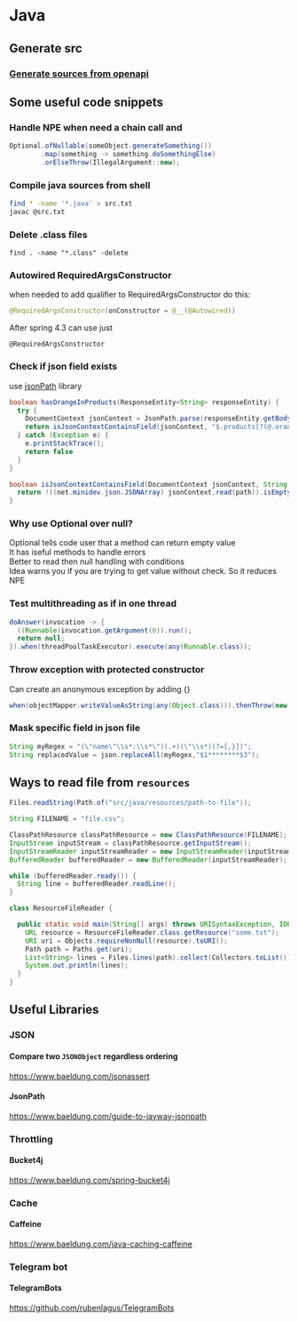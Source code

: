 # Java

## Generate src
### [Generate sources from openapi](https://github.com/kukinpower/generate-spring-src-maven)


## Some useful code snippets

### Handle NPE when need a chain call and 
```java
Optional.ofNullable(someObject.generateSomething())
        .map(something -> something.doSomethingElse)
        .orElseThrow(IllegalArgument::new);
```

### Compile java sources from shell
```bash
find * -name '*.java' > src.txt
javac @src.txt
```

### Delete .class files
```
find . -name "*.class" -delete
```

### Autowired RequiredArgsConstructor
when needed to add qualifier to RequiredArgsConstructor do this:
```java
@RequiredArgsConstructor(onConstructor = @__(@Autowired))
```

After spring 4.3 can use just
```
@RequiredArgsConstructor
```

### Check if json field exists
use [jsonPath](https://www.baeldung.com/guide-to-jayway-jsonpath) library
```java
boolean hasOrangeInProducts(ResponseEntity<String> responseEntity) {
  try {
    DocumentContext jsonContext = JsonPath.parse(responseEntity.getBody());
    return isJsonContextContainsField(jsonContext, "$.products[?(@.orangeCount)].orangeCount");
  } catch (Exception e) {
    e.printStackTrace();
    return false
  }
}

boolean isJsonContextContainsField(DocumentContext jsonContext, String path) {
  return !((net.minidev.json.JSONArray) jsonContext.read(path)).isEmpty();
}
```

### Why use Optional over null?
Optional tells code user that a method can return empty value  
It has iseful methods to handle errors  
Better to read then null handling with conditions  
Idea warns you if you are trying to get value without check. So it reduces NPE  

### Test multithreading as if in one thread
```java
doAnswer(invocation -> {
  ((Runnable)invocation.getArgument(0)).run();
  return null;
}).when(threadPoolTaskExecutor).execute(any(Runnable.class));
```

### Throw exception with protected constructor
Can create an anonymous exception by adding {}
```java
when(objectMapper.writeValueAsString(any(Object.class))).thenThrow(new JsonProcessingException("message"){})
```

### Mask specific field in json file
```java
String myRegex = "(\"name\"\\s*:\\s*\")(.+)(\"\\s*)(?=[,}])";
String replacedValue = json.replaceAll(myRegex,"$1********$3");
```

## Ways to read file from `resources`
```java
Files.readString(Path.of("src/java/resources/path-to-file"));
```

```java
String FILENAME = "file.csv";

ClassPathResource classPathResource = new ClassPathResource(FILENAME);
InputStream inputStream = classPathResource.getInputStream();
InputStreamReader inputStreamReader = new InputStreamReader(inputStream);
BufferedReader bufferedReader = new BufferedReader(inputStreamReader);

while (bufferedReader.ready()) {
  String line = bufferedReader.readLine();
}
```

```java
class ResourceFileReader {

  public static void main(String[] args) throws URISyntaxException, IOException {
    URL resource = ResourceFileReader.class.getResource("some.txt");
    URI uri = Objects.requireNonNull(resource).toURI();
    Path path = Paths.get(uri);
    List<String> lines = Files.lines(path).collect(Collectors.toList());
    System.out.println(lines);
  }
}
```

## Useful Libraries
### JSON
#### Compare two `JSONObject` regardless ordering
https://www.baeldung.com/jsonassert

#### JsonPath
https://www.baeldung.com/guide-to-jayway-jsonpath

### Throttling
#### Bucket4j
https://www.baeldung.com/spring-bucket4j


### Cache
#### Caffeine
https://www.baeldung.com/java-caching-caffeine

### Telegram bot
#### TelegramBots
https://github.com/rubenlagus/TelegramBots
